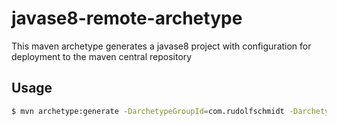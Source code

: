 # javase8-remote-archetype

This maven archetype generates a javase8 project with configuration for deployment to the maven central repository

## Usage
```bash
$ mvn archetype:generate -DarchetypeGroupId=com.rudolfschmidt -DarchetypeArtifactId=javase8-remote-archetype
```
